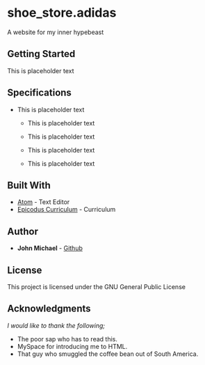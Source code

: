 # shoe_store.adidas

A website for my inner hypebeast

## Getting Started

This is placeholder text


## Specifications

- This is placeholder text

  - This is placeholder text
  - This is placeholder text

  - This is placeholder text
  - This is placeholder text

## Built With

- [Atom](https://atom.io/) - Text Editor
- [Epicodus Curriculum](https://www.learnhowtoprogram.com/courses) - Curriculum

## Author

- **John Michael** - [Github](https://github.com/Johnmichael/)

## License

This project is licensed under the GNU General Public License

## Acknowledgments

_I would like to thank the following;_

- The poor sap who has to read this.
- MySpace for introducing me to HTML.
- That guy who smuggled the coffee bean out of South America.
